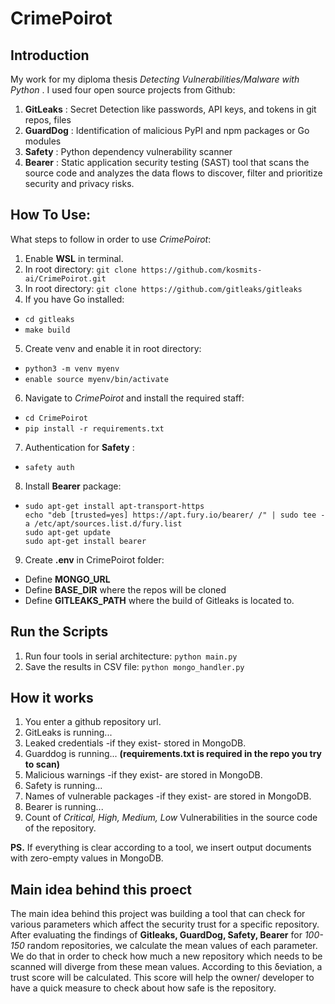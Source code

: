 # CrimePoirot
## **Introduction**
My work for my diploma thesis _Detecting Vulnerabilities/Malware with Python_ . 
I used four open source projects from Github:
1. **GitLeaks** : Secret Detection like passwords, API keys, and tokens in git repos, files
2. **GuardDog** : Identification of malicious PyPI and npm packages or Go modules
3. **Safety** : Python dependency vulnerability scanner
4. **Bearer** : Static application security testing (SAST) tool that scans the source code and analyzes the data flows to discover, filter and prioritize security and privacy risks.

## **How To Use:**
What steps to follow in order to use _CrimePoirot_:
1. Enable **WSL** in terminal.
2. In root directory: `git clone https://github.com/kosmits-ai/CrimePoirot.git`
3. In root directory: `git clone https://github.com/gitleaks/gitleaks`
4. If you have Go installed:
- `cd gitleaks`
- `make build`
5. Create venv and enable it in root directory:
  - `python3 -m venv myenv`
  - `enable source myenv/bin/activate`
6. Navigate to _CrimePoirot_ and install the required staff:
  - `cd CrimePoirot`
  - `pip install -r requirements.txt`
7.  Authentication for **Safety** :
  - `safety auth`
8. Install **Bearer** package:
  - ```
    sudo apt-get install apt-transport-https
    echo "deb [trusted=yes] https://apt.fury.io/bearer/ /" | sudo tee -a /etc/apt/sources.list.d/fury.list
    sudo apt-get update
    sudo apt-get install bearer
9. Create **.env** in CrimePoirot folder:
  - Define **MONGO_URL**
  - Define **BASE_DIR** where the repos will be cloned
  - Define **GITLEAKS_PATH** where the build of Gitleaks is located to.

## **Run the Scripts**
1. Run four tools in serial architecture: `python main.py` 
2. Save the results in CSV file: `python mongo_handler.py`

## **How it works**
1. You enter a github repository url.
2. GitLeaks is running...
3. Leaked credentials -if they exist- stored in MongoDB.
4. Guarddog is running... **(requirements.txt is required in the repo you try to scan)**
5. Malicious warnings -if they exist- are stored in MongoDB.
6. Safety is running...
7. Names of vulnerable packages -if they exist- are stored in MongoDB.
8. Bearer is running...
9. Count of _Critical, High, Medium, Low_ Vulnerabilities in the source code of the repository.

**PS.** If everything is clear according to a tool, we insert output documents with zero-empty values in MongoDB.

## **Main idea behind this proect**
The main idea behind this project was building a tool that can check for various parameters which affect the security trust for a specific repository. After evaluating the findings of **Gitleaks, GuardDog, Safety, Bearer** for _100-150_ random repositories, we calculate the mean values of each parameter. We do that in order to check how much a new repository which needs to be scanned will diverge from these mean values. According to this δeviation, a trust score will be calculated. This score will help the owner/ developer to have a quick measure to check about how safe is the repository.
